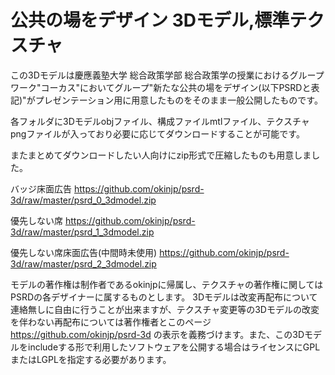 # 公共の場をデザイン 3Dモデル,標準テクスチャ
この3Dモデルは慶應義塾大学 総合政策学部 総合政策学の授業におけるグループワーク"コーカス"においてグループ"新たな公共の場をデザイン(以下PSRDと表記)"がプレゼンテーション用に用意したものをそのまま一般公開したものです。


各フォルダに3Dモデルobjファイル、構成ファイルmtlファイル、テクスチャpngファイルが入っており必要に応じてダウンロードすることが可能です。

またまとめてダウンロードしたい人向けにzip形式で圧縮したものも用意しました。


バッジ床面広告
https://github.com/okinjp/psrd-3d/raw/master/psrd_0_3dmodel.zip

優先しない席
https://github.com/okinjp/psrd-3d/raw/master/psrd_1_3dmodel.zip

優先しない席床面広告(中間時未使用)
https://github.com/okinjp/psrd-3d/raw/master/psrd_2_3dmodel.zip


モデルの著作権は制作者であるokinjpに帰属し、テクスチャの著作権に関してはPSRDの各デザイナーに属するものとします。
3Dモデルは改変再配布について連絡無しに自由に行うことが出来ますが、テクスチャ変更等の3Dモデルの改変を伴わない再配布については著作権者とこのページ https://github.com/okinjp/psrd-3d の表示を義務づけます。また、この3Dモデルをincludeする形で利用したソフトウェアを公開する場合はライセンスにGPLまたはLGPLを指定する必要があります。
